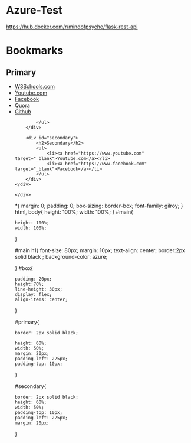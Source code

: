 # Azure-Test
https://hub.docker.com/r/mindofpsyche/flask-rest-api

<!DOCTYPE html>
<html lang="en">
<head>
    <meta charset="UTF-8">
    <meta name="viewport" content="width=device-width, initial-scale=1.0">
    <title>Bookmark Manager</title>
    <link rel="stylesheet" href="styles.css">
    <div id="main">
        <h1>Bookmarks</h1>
        <div id="box">
        <div id="primary">
            <h2>Primary</h2>
            <ul>
                <li><a href="https://www.w3schools.com" target="_blank">W3Schools.com</a></li>
                <li><a href="https://www.youtube.com" target="_blank">Youtube.com</a></li>
                <li><a href="https://www.facebook.com" target="_blank">Facebook</a></li>
                <li><a href="https://www.quora.com" target="_blank">Quora</a></li>
                <li><a href="https://www.github.com" target="_blank">Github</a></li>

            </ul>
        </div>

        <div id="secondary">
            <h2>Secondary</h2>
            <ul>
                <li><a href="https://www.youtube.com" target="_blank">Youtube.com</a></li>
                <li><a href="https://www.facebook.com" target="_blank">Facebook</a></li>
            </ul>
        </div>
    </div>

    </div>
    
</head>
<body>
    
</body>
</html>

*{
    margin: 0;
    padding: 0;
    box-sizing: border-box;
    font-family: gilroy;
}
html, body{
    height: 100%;
    width: 100%;
}
#main{
    
    height: 100%;
    width: 100%;
}

#main h1{
    font-size: 80px;
    margin: 10px;
    text-align: center;
    border:2px solid black ;
    background-color: azure;

}
#box{
    
    padding: 20px;
    height:70%;
    line-height: 30px;
    display: flex;
    align-items: center;
}

#primary{
    
    border: 2px solid black;
    
    height: 60%;
    width: 50%;
    margin: 20px;
    padding-left: 225px;
    padding-top: 10px;
    
}

#secondary{
    
    border: 2px solid black;
    height: 60%;
    width: 50%;
    padding-top: 10px;
    padding-left: 225px;
    margin: 20px;
    
}
